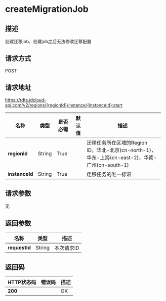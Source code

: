 # createMigrationJob


## 描述
创建迁移job，创建job之后无法修改迁移配置

## 请求方式
POST

## 请求地址
https://rdts.jdcloud-api.com/v2/regions/{regionId}/instance/{instanceId}:start

|名称|类型|是否必需|默认值|描述|
|---|---|---|---|---|
|**regionId**|String|True| |迁移任务所在区域的Region ID。华北-北京(cn-north-1)，华东-上海(cn-east-2)，华南-广州(cn-south-1)|
|**instanceId**|String|True| |迁移任务的唯一标识|

## 请求参数
无


## 返回参数
|名称|类型|描述|
|---|---|---|
|**requestId**|String|本次请求ID|


## 返回码
|HTTP状态码|错误码|描述|
|---|---|---|
|**200**||OK|
